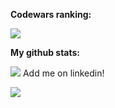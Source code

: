 

<!--
<img src='https://user-images.githubusercontent.com/83378141/119193317-7438e300-ba4f-11eb-8b73-2ddb4fc84af5.gif'/>

<img src='https://media.tenor.com/QBTzMLSWUh0AAAAd/particle.gif'/>
-->
<!--
<img src='https://64.media.tumblr.com/93373074c2341be6352ba47dac10b826/tumblr_nbc0vp0Kkc1qb7g9eo1_1280.gif'/>
<img src='https://64.media.tumblr.com/f74d7cc35e3c4ed6fc11f560fe38b2a7/tumblr_inline_ny82m7qGH41ro20i7_500.gifv'/>
-->

**Codewars ranking:**

<img src='https://www.codewars.com/users/rich-ter/badges/large'/>

**My github stats:**

<img src="https://github-readme-stats.vercel.app/api?username=rich-ter&show_icons=true&theme=dark"/>
Add me on linkedin!


[![](https://img.shields.io/badge/linkedin-%230077B5.svg?style=for-the-badge&logo=linkedin)](https://www.linkedin.com/in/philippos-richter/)

<!--
**rich-ter/rich-ter** is a ✨ _special_ ✨ repository because its `README.md` (this file) appears on your GitHub profile.

Here are some ideas to get you started:

- 🔭 I’m currently working on ...
- 🌱 I’m currently learning ...
- 👯 I’m looking to collaborate on ...
- 🤔 I’m looking for help with ...
- 💬 Ask me about ...
- 📫 How to reach me: ...
- 😄 Pronouns: ...
- ⚡ Fun fact: ...
-->
